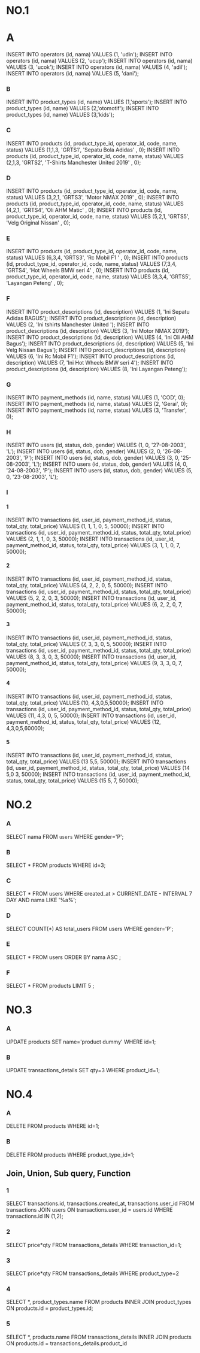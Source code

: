 # NO.1

# A

INSERT INTO operators (id, nama) VALUES (1, 'udin');
INSERT INTO operators (id, nama) VALUES (2, 'ucup');
INSERT INTO operators (id, nama) VALUES (3, 'ucok');
INSERT INTO operators (id, nama) VALUES (4, 'adil');
INSERT INTO operators (id, nama) VALUES (5, 'dani');

### B

INSERT INTO product_types (id, name) VALUES (1,'sports');
INSERT INTO product_types (id, name) VALUES (2,'otomotif');
INSERT INTO product_types (id, name) VALUES (3,'kids');

### C

INSERT INTO products (id, product_type_id, operator_id, code, name, status) VALUES (1,1,3, 'GRTS1', 'Sepatu Bola Adidas' , 0);
INSERT INTO products (id, product_type_id, operator_id, code, name, status) VALUES (2,1,3, 'GRTS2', 'T-Shirts Manchester United 2019' , 0);

### D

INSERT INTO products (id, product_type_id, operator_id, code, name, status) VALUES (3,2,1, 'GRTS3', 'Motor NMAX 2019' , 0);
INSERT INTO products (id, product_type_id, operator_id, code, name, status) VALUES (4,2,1, 'GRTS4', 'Oli AHM Matic' , 0);
INSERT INTO products (id, product_type_id, operator_id, code, name, status) VALUES (5,2,1, 'GRTS5', 'Velg Original Nissan' , 0);

### E

INSERT INTO products (id, product_type_id, operator_id, code, name, status) VALUES (6,3,4, 'GRTS3', 'Rc Mobil F1 ' , 0);
INSERT INTO products (id, product_type_id, operator_id, code, name, status) VALUES (7,3,4, 'GRTS4', 'Hot Wheels BMW seri 4' , 0);
INSERT INTO products (id, product_type_id, operator_id, code, name, status) VALUES (8,3,4, 'GRTS5', 'Layangan Peteng' , 0);

### F

INSERT INTO product_descriptions (id, description) VALUES (1, 'Ini Sepatu Adidas BAGUS');
INSERT INTO product_descriptions (id, description) VALUES (2, 'Ini tshirts Manchester United ');
INSERT INTO product_descriptions (id, description) VALUES (3, 'Ini Motor NMAX 2019');
INSERT INTO product_descriptions (id, description) VALUES (4, 'Ini Oli AHM Bagus');
INSERT INTO product_descriptions (id, description) VALUES (5, 'Ini Velg Nissan Bagus');
INSERT INTO product_descriptions (id, description) VALUES (6, 'Ini Rc Mobil F1');
INSERT INTO product_descriptions (id, description) VALUES (7, 'Ini Hot Wheels BMW seri 4');
INSERT INTO product_descriptions (id, description) VALUES (8, 'Ini Layangan Peteng');

### G

INSERT INTO payment_methods (id, name, status) VALUES (1, 'COD', 0);
INSERT INTO payment_methods (id, name, status) VALUES (2, 'Gerai', 0);
INSERT INTO payment_methods (id, name, status) VALUES (3, 'Transfer', 0);

### H

INSERT INTO users (id, status, dob, gender) VALUES (1, 0, '27-08-2003', 'L');
INSERT INTO users (id, status, dob, gender) VALUES (2, 0, '26-08-2003', 'P');
INSERT INTO users (id, status, dob, gender) VALUES (3, 0, '25-08-2003', 'L');
INSERT INTO users (id, status, dob, gender) VALUES (4, 0, '24-08-2003', 'P');
INSERT INTO users (id, status, dob, gender) VALUES (5, 0, '23-08-2003', 'L');

### I

#### 1

INSERT INTO transactions (id, user_id, payment_method_id, status, total_qty, total_price) VALUES (1, 1, 1, 0, 5, 50000);
INSERT INTO transactions (id, user_id, payment_method_id, status, total_qty, total_price) VALUES (2, 1, 1, 0, 3, 50000);
INSERT INTO transactions (id, user_id, payment_method_id, status, total_qty, total_price) VALUES (3, 1, 1, 0, 7, 50000);

#### 2

INSERT INTO transactions (id, user_id, payment_method_id, status, total_qty, total_price) VALUES (4, 2, 2, 0, 5, 50000);
INSERT INTO transactions (id, user_id, payment_method_id, status, total_qty, total_price) VALUES (5, 2, 2, 0, 3, 50000);
INSERT INTO transactions (id, user_id, payment_method_id, status, total_qty, total_price) VALUES (6, 2, 2, 0, 7, 50000);

#### 3

INSERT INTO transactions (id, user_id, payment_method_id, status, total_qty, total_price) VALUES (7, 3, 3, 0, 5, 50000);
INSERT INTO transactions (id, user_id, payment_method_id, status, total_qty, total_price) VALUES (8, 3, 3, 0, 3, 50000);
INSERT INTO transactions (id, user_id, payment_method_id, status, total_qty, total_price) VALUES (9, 3, 3, 0, 7, 50000);

#### 4

INSERT INTO transactions (id, user_id, payment_method_id, status, total_qty, total_price) VALUES (10, 4,3,0,5,50000);
INSERT INTO transactions (id, user_id, payment_method_id, status, total_qty, total_price) VALUES (11, 4,3, 0, 5, 50000);
INSERT INTO transactions (id, user_id, payment_method_id, status, total_qty, total_price) VALUES (12, 4,3,0,5,60000);

#### 5

INSERT INTO transactions (id, user_id, payment_method_id, status, total_qty, total_price) VALUES (13 5,5, 50000);
INSERT INTO transactions (id, user_id, payment_method_id, status, total_qty, total_price) VALUES (14 5,0 3, 50000);
INSERT INTO transactions (id, user_id, payment_method_id, status, total_qty, total_price) VALUES (15 5, 7, 50000);

# NO.2

### A

SELECT nama FROM `users` WHERE gender='P';

### B

SELECT \* FROM products WHERE id=3;

### C

SELECT \* FROM users WHERE created_at > CURRENT_DATE - INTERVAL 7 DAY AND nama LIKE '%a%';

### D

SELECT COUNT(\*) AS total_users FROM users WHERE gender='P';

### E

SELECT \* FROM users ORDER BY nama ASC ;

### F

SELECT \* FROM products LIMIT 5 ;

# NO.3

### A

UPDATE products SET name='product dummy' WHERE id=1;

### B

UPDATE transactions_details SET qty=3 WHERE product_id=1;

# NO.4

### A

DELETE FROM products WHERE id=1;

### B

DELETE FROM products WHERE product_type_id=1;

## Join, Union, Sub query, Function

### 1

SELECT transactions.id, transactions.created_at, transactions.user_id FROM transactions JOIN users ON transactions.user_id = users.id WHERE transactions.id IN (1,2);

### 2

SELECT price\*qty FROM transactions_details WHERE transaction_id=1;

### 3

SELECT price\*qty FROM transactions_details WHERE product_type=2

### 4

SELECT \*, product_types.name FROM products INNER JOIN product_types ON products.id = product_types.id;

### 5

SELECT \*, products.name FROM transactions_details INNER JOIN products ON products.id = transactions_details.product_id
